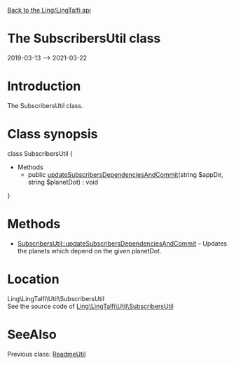 [Back to the Ling/LingTalfi api](https://github.com/lingtalfi/LingTalfi/blob/master/doc/api/Ling/LingTalfi.md)



The SubscribersUtil class
================
2019-03-13 --> 2021-03-22






Introduction
============

The SubscribersUtil class.



Class synopsis
==============


class <span class="pl-k">SubscribersUtil</span>  {

- Methods
    - public [updateSubscribersDependenciesAndCommit](https://github.com/lingtalfi/LingTalfi/blob/master/doc/api/Ling/LingTalfi/Util/SubscribersUtil/updateSubscribersDependenciesAndCommit.md)(string $appDir, string $planetDot) : void

}






Methods
==============

- [SubscribersUtil::updateSubscribersDependenciesAndCommit](https://github.com/lingtalfi/LingTalfi/blob/master/doc/api/Ling/LingTalfi/Util/SubscribersUtil/updateSubscribersDependenciesAndCommit.md) &ndash; Updates the planets which depend on the given planetDot.





Location
=============
Ling\LingTalfi\Util\SubscribersUtil<br>
See the source code of [Ling\LingTalfi\Util\SubscribersUtil](https://github.com/lingtalfi/LingTalfi/blob/master/Util/SubscribersUtil.php)



SeeAlso
==============
Previous class: [ReadmeUtil](https://github.com/lingtalfi/LingTalfi/blob/master/doc/api/Ling/LingTalfi/Util/ReadmeUtil.md)<br>
